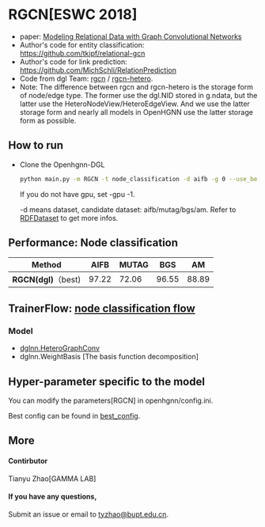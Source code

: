 # RGCN[ESWC 2018]

-   paper: [Modeling Relational Data with Graph Convolutional Networks](https://arxiv.org/abs/1703.06103)
-   Author's code for entity classification: https://github.com/tkipf/relational-gcn
-   Author's code for link prediction: https://github.com/MichSchli/RelationPrediction
-   Code from dgl Team: [rgcn](https://github.com/dmlc/dgl/tree/master/examples/pytorch/rgcn) / [rgcn-hetero](https://github.com/dmlc/dgl/tree/master/examples/pytorch/rgcn-hetero). 
-   Note: The difference between rgcn and rgcn-hetero is the storage form of node/edge type. The former use the dgl.NID stored in g.ndata, but the latter use the HeteroNodeView/HeteroEdgeView. And we use the latter storage form and nearly all models in OpenHGNN use the latter storage form as possible.

## How to run

- Clone the Openhgnn-DGL

  ```bash
  python main.py -m RGCN -t node_classification -d aifb -g 0 --use_best_config
  ```

  If you do not have gpu, set -gpu -1.

  -d means dataset, candidate dataset: aifb/mutag/bgs/am. Refer to [RDFDataset](../../dataset/#RDF_NodeCLassification) to get more infos.

## Performance: Node classification

| Method               | AIFB  | MUTAG | BGS   | AM    |
| -------------------- | ----- | ----- | ----- | ----- |
| **RGCN(dgl)**（best) | 97.22 | 72.06 | 96.55 | 88.89 |

## TrainerFlow: [node classification flow](../../trainerflow/#Node_classification_flow)

### Model

- [dglnn.HeteroGraphConv](https://docs.dgl.ai/en/latest/api/python/nn.pytorch.html#heterographconv) 
- dglnn.WeightBasis [The basis function decomposition]

## Hyper-parameter specific to the model

You can modify the parameters[RGCN] in openhgnn/config.ini. 

Best config can be found in [best_config](../../utils/best_config.py). 

## More

#### Contirbutor

Tianyu Zhao[GAMMA LAB]

#### If you have any questions,

Submit an issue or email to [tyzhao@bupt.edu.cn](mailto:tyzhao@bupt.edu.cn).

